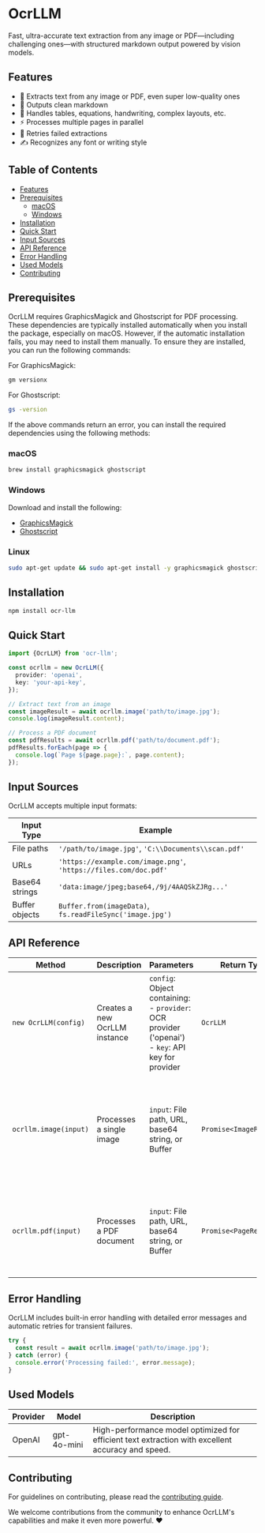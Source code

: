 # OcrLLM

Fast, ultra-accurate text extraction from any image or PDF—including challenging ones—with structured markdown output powered by vision models.

## Features

- 🚀 Extracts text from any image or PDF, even super low-quality ones
- 📝 Outputs clean markdown
- 🎯 Handles tables, equations, handwriting, complex layouts, etc.
- ⚡ Processes multiple pages in parallel
- 🔄 Retries failed extractions
- ✍️ Recognizes any font or writing style

## Table of Contents

- [Features](#features)
- [Prerequisites](#prerequisites)
  - [macOS](#macos)
  - [Windows](#windows)
- [Installation](#installation)
- [Quick Start](#quick-start)
- [Input Sources](#input-sources)
- [API Reference](#api-reference)
- [Error Handling](#error-handling)
- [Used Models](#used-models)
- [Contributing](#contributing)

## Prerequisites

OcrLLM requires GraphicsMagick and Ghostscript for PDF processing. These dependencies are typically installed automatically when you install the package, especially on macOS. However, if the automatic installation fails, you may need to install them manually. To ensure they are installed, you can run the following commands:

For GraphicsMagick:

```bash
gm versionx
```

For Ghostscript:

```bash
gs -version
```

If the above commands return an error, you can install the required dependencies using the following methods:

### macOS

```bash
brew install graphicsmagick ghostscript
```

### Windows

Download and install the following:

- [GraphicsMagick](http://www.graphicsmagick.org/)
- [Ghostscript](https://www.ghostscript.com/download/gsdnld.html)

### Linux

```bash
sudo apt-get update && sudo apt-get install -y graphicsmagick ghostscript
```

## Installation

```bash
npm install ocr-llm
```

## Quick Start

```typescript
import {OcrLLM} from 'ocr-llm';

const ocrllm = new OcrLLM({
  provider: 'openai',
  key: 'your-api-key',
});

// Extract text from an image
const imageResult = await ocrllm.image('path/to/image.jpg');
console.log(imageResult.content);

// Process a PDF document
const pdfResults = await ocrllm.pdf('path/to/document.pdf');
pdfResults.forEach(page => {
  console.log(`Page ${page.page}:`, page.content);
});
```

## Input Sources

OcrLLM accepts multiple input formats:

| Input Type     | Example                                                          |
| -------------- | ---------------------------------------------------------------- |
| File paths     | `'/path/to/image.jpg'`, `'C:\\Documents\\scan.pdf'`              |
| URLs           | `'https://example.com/image.png'`, `'https://files.com/doc.pdf'` |
| Base64 strings | `'data:image/jpeg;base64,/9j/4AAQSkZJRg...'`                     |
| Buffer objects | `Buffer.from(imageData)`, `fs.readFileSync('image.jpg')`         |

## API Reference

| Method                | Description                   | Parameters                                                                                             | Return Type             | Details                                                                                                    |
| --------------------- | ----------------------------- | ------------------------------------------------------------------------------------------------------ | ----------------------- | ---------------------------------------------------------------------------------------------------------- |
| `new OcrLLM(config)`  | Creates a new OcrLLM instance | `config`: Object containing:<br>- `provider`: OCR provider ('openai')<br>- `key`: API key for provider | `OcrLLM`                | Initializes OcrLLM with specified provider and credentials                                                 |
| `ocrllm.image(input)` | Processes a single image      | `input`: File path, URL, base64 string, or Buffer                                                      | `Promise<ImageResult>`  | Returns object containing:<br>- `content`: Extracted text in markdown<br>- `metadata`: Processing metadata |
| `ocrllm.pdf(input)`   | Processes a PDF document      | `input`: File path, URL, base64 string, or Buffer                                                      | `Promise<PageResult[]>` | Returns array of results with:<br>- Page number<br>- Content<br>- Metadata                                 |

## Error Handling

OcrLLM includes built-in error handling with detailed error messages and automatic retries for transient failures.

```typescript
try {
  const result = await ocrllm.image('path/to/image.jpg');
} catch (error) {
  console.error('Processing failed:', error.message);
}
```

## Used Models

| Provider | Model       | Description                                                                                       |
| -------- | ----------- | ------------------------------------------------------------------------------------------------- |
| OpenAI   | gpt-4o-mini | High-performance model optimized for efficient text extraction with excellent accuracy and speed. |

## Contributing

For guidelines on contributing, please read the [contributing guide](https://github.com/arshad-yaseen/ocr-llm/blob/main/CONTRIBUTING.md).

We welcome contributions from the community to enhance OcrLLM's capabilities and make it even more powerful. ❤️
